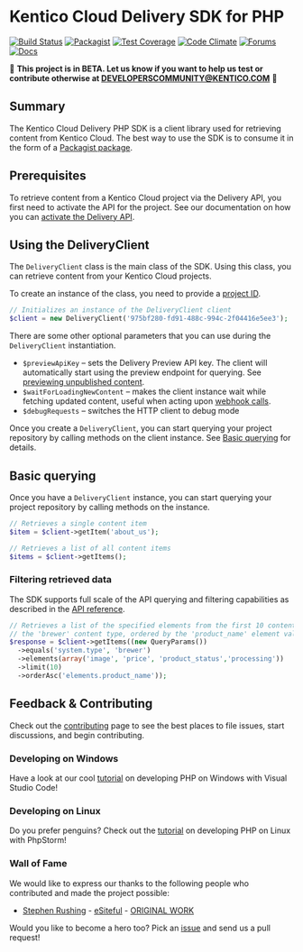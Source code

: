 # Kentico Cloud Delivery SDK for PHP
[![Build Status](https://travis-ci.org/Kentico/delivery-sdk-php.svg?branch=master)](https://travis-ci.org/Kentico/delivery-sdk-php)
[![Packagist](https://img.shields.io/packagist/v/kentico-cloud/delivery-sdk-php.svg)](https://packagist.org/packages/kentico-cloud/delivery-sdk-php)
[![Test Coverage](https://codeclimate.com/github/Kentico/delivery-sdk-php/badges/coverage.svg)](https://codeclimate.com/github/Kentico/delivery-sdk-php/coverage)
[![Code Climate](https://codeclimate.com/github/Kentico/delivery-sdk-php/badges/gpa.svg)](https://codeclimate.com/github/Kentico/delivery-sdk-php)
[![Forums](https://img.shields.io/badge/chat-on%20forums-orange.svg)](https://forums.kenticocloud.com)
[![Docs](https://img.shields.io/badge/documentation-API--Reference-green.svg)](https://kentico.github.io/phpsdk/index.html)

🚧 **This project is in BETA. Let us know if you want to help us test or contribute otherwise at DEVELOPERSCOMMUNITY@KENTICO.COM** 🚧 


## Summary

The Kentico Cloud Delivery PHP SDK is a client library used for retrieving content from Kentico Cloud. The best way to use the SDK is to consume it in the form of a [Packagist package](https://packagist.org/packages/kentico-cloud/delivery-sdk-php).

## Prerequisites

To retrieve content from a Kentico Cloud project via the Delivery API, you first need to activate the API for the project. See our documentation on how you can [activate the Delivery API](https://developer.kenticocloud.com/docs/using-delivery-api#section-enabling-the-delivery-api-for-your-projects).


## Using the DeliveryClient

The `DeliveryClient` class is the main class of the SDK. Using this class, you can retrieve content from your Kentico Cloud projects.

To create an instance of the class, you need to provide a [project ID](https://developer.kenticocloud.com/docs/using-delivery-api#section-getting-project-id).

```php
// Initializes an instance of the DeliveryClient client
$client = new DeliveryClient('975bf280-fd91-488c-994c-2f04416e5ee3');
```

There are some other optional parameters that you can use during the `DeliveryClient` instantiation.

* `$previewApiKey` – sets the Delivery Preview API key. The client will automatically start using the preview endpoint for querying. See [previewing unpublished content](#previewing-unpublished-content).
* `$waitForLoadingNewContent` – makes the client instance wait while fetching updated content, useful when acting upon [webhook calls](https://developer.kenticocloud.com/docs/webhooks#section-requesting-new-content).
* `$debugRequests` – switches the HTTP client to debug mode


Once you create a `DeliveryClient`, you can start querying your project repository by calling methods on the client instance. See [Basic querying](#basic-querying) for details.

## Basic querying

Once you have a `DeliveryClient` instance, you can start querying your project repository by calling methods on the instance.

```php
// Retrieves a single content item
$item = $client->getItem('about_us');

// Retrieves a list of all content items
$items = $client->getItems();
```


### Filtering retrieved data

The SDK supports full scale of the API querying and filtering capabilities as described in the [API reference](https://developer.kenticocloud.com/reference#filtering-content-items).

```php
// Retrieves a list of the specified elements from the first 10 content items of
// the 'brewer' content type, ordered by the 'product_name' element value
$response = $client->getItems((new QueryParams())
  ->equals('system.type', 'brewer')
  ->elements(array('image', 'price', 'product_status','processing'))
  ->limit(10)
  ->orderAsc('elements.product_name'));
```


## Feedback & Contributing

Check out the [contributing](https://github.com/Kentico/delivery-sdk-php/blob/master/CONTRIBUTING.md) page to see the best places to file issues, start discussions, and begin contributing.

### Developing on Windows
Have a look at our cool [tutorial](https://github.com/Kentico/delivery-sdk-php/wiki) on developing PHP on Windows with Visual Studio Code!

### Developing on Linux
Do you prefer penguins? Check out the [tutorial](https://github.com/Kentico/delivery-sdk-php/wiki/Configuring-PHP-Storm-on-Linux) on developing PHP on Linux with PhpStorm!

### Wall of Fame
We would like to express our thanks to the following people who contributed and made the project possible:

- [Stephen Rushing](https://github.com/stephenr85/) - [eSiteful](http://www.esiteful.com/home) - [ORIGINAL WORK](https://github.com/stephenr85/KenticoCloud.Deliver.PHP)

Would you like to become a hero too? Pick an [issue](https://github.com/Kentico/delivery-sdk-php/issues) and send us a pull request!
